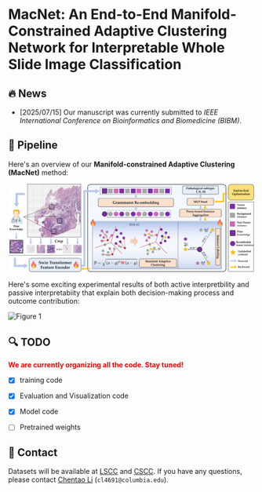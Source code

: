 # MacNet: An End-to-End Manifold-Constrained Adaptive Clustering Network for Interpretable Whole Slide Image Classification 

## :fire: News

- [2025/07/15] Our manuscript was currently submitted to _IEEE International Conference on Bioinformatics and Biomedicine (BIBM)_.



## :rocket: Pipeline

Here's an overview of our **Manifold-constrained Adaptive Clustering (MacNet)** method:

![Figure 1](./images/MacNet_main.png)

Here's some exciting experimental results of both active interpretbility and passive interpretabiity that explain both decision-making process and outcome contribution:

![Figure 1](./images/vis_whole.png)

## :mag: TODO
<font color="red">**We are currently organizing all the code. Stay tuned!**</font>
- [x] training code
- [x] Evaluation and Visualization code
- [x] Model code
- [ ] Pretrained weights



## :postbox: Contact
 Datasets will be available at [LSCC](https://drive.google.com/file/d/1375q7WRDXUCJf5UnO4dWcmcQFpEMwhEO/view?usp=sharing) and [CSCC](https://drive.google.com/file/d/1l820bSmfZgQYP1zXfS4Tu9oG8Ep6WnCP/view?usp=sharing).
If you have any questions, please contact [Chentao Li](https://prince-lee-pathai.github.io/) (`cl4691@columbia.edu`).
